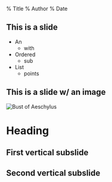% Title
% Author
% Date

This is a slide
---------------------------
- An
    - with
- Ordered
    - sub
- List
    - points

This is a slide w/ an image
---------------------------
![Bust of Aeschylus](aeschylus.jpg)

# Heading

## First vertical subslide

## Second vertical subslide
